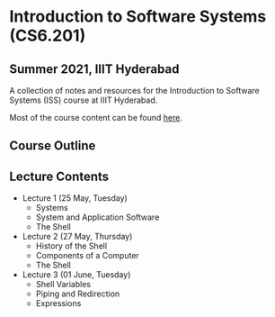 # Introduction to Software Systems (CS6.201)
## Summer 2021, IIIT Hyderabad

A collection of notes and resources for the Introduction to Software Systems (ISS) course at IIIT Hyderabad.

Most of the course content can be found [here](https://serciiit.gitbook.io/introduction-to-software-systems/).

## Course Outline

## Lecture Contents
* Lecture 1 (25 May, Tuesday)
    - Systems
    - System and Application Software
    - The Shell
* Lecture 2 (27 May, Thursday)
    - History of the Shell
    - Components of a Computer
    - The Shell
* Lecture 3 (01 June, Tuesday)
    - Shell Variables
    - Piping and Redirection
    - Expressions
